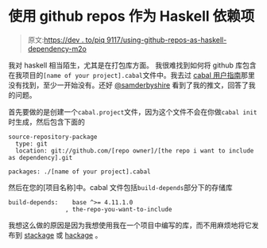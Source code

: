 # 使用 github repos 作为 Haskell 依赖项

> 原文:[https://dev . to/piq 9117/using-github-repos-as-haskell-dependency-m2o](https://dev.to/piq9117/using-github-repos-as-haskell-dependency-m2o)

我对 haskell 相当陌生，尤其是在打包库方面。
我很难找到如何将 github 库包含在我项目的`[name of your project].cabal`文件中。我去过 [cabal 用户指南](https://www.haskell.org/cabal/users-guide/)那里没有找到，至少一开始没有。还好 [@samderbyshire](https://twitter.com/samderbyshire/status/1088838958241538048) 看到了我的推文，回答了我的问题。

首先要做的是创建一个`cabal.project`文件，因为这个文件不会在你做`cabal init`时生成，然后包含下面的

```
source-repository-package
  type: git
  location: git://github.com/[repo owner]/[the repo i want to include as dependency].git

packages: ./[name of your project].cabal 
```

然后在您的[项目名称]中。cabal 文件包括`build-depends`部分下的存储库

```
build-depends:    base ^>= 4.11.1.0
                , the-repo-you-want-to-include 
```

我想这么做的原因是因为我想使用我在一个项目中编写的库，而不用麻烦地将它发布到 [stackage](https://www.stackage.org/) 或 [hackage](https://hackage.haskell.org/) 。